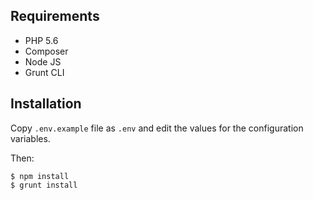 ## Requirements
* PHP 5.6
* Composer
* Node JS
* Grunt CLI

## Installation
Copy `.env.example` file as `.env` and edit the values for the configuration variables.

Then:

    $ npm install
    $ grunt install
